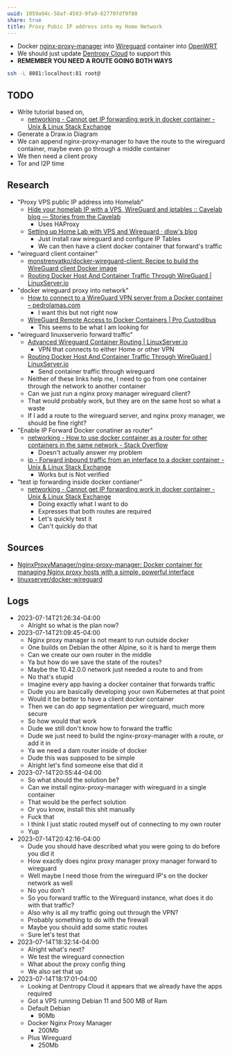 ```yaml
---
uuid: 1059a94c-58af-4593-9fa9-82770fdf9f80
share: true
title: Proxy Pubic IP address into my Home Network
---
```

* Docker [nginx-proxy-manager](/5c347a60-b0fd-4797-993a-c0a6f0943dc9) into [Wireguard](/b04649d5-c9c1-4d05-bf04-15db21b3d393) container into [OpenWRT](/aaa6f541-e5eb-4f8c-997b-2d185fcccf06)
* We should just update [Dentropy Cloud](/4b98c736-45b5-4151-80b5-7ab0c746f1ea) to support this
* **REMEMBER YOU NEED A ROUTE GOING BOTH WAYS**

``` bash
ssh -L 8081:localhost:81 root@
```

## TODO

* Write tutorial based on, 
	* [networking - Cannot get IP forwarding work in docker container - Unix & Linux Stack Exchange](https://unix.stackexchange.com/questions/743772/cannot-get-ip-forwarding-work-in-docker-container)
* Generate a Draw.io Diagram
* We can append nginx-proxy-manager to have the route to the wireguard container, maybe even go through a middle container
* We then need a client proxy
* Tor and I2P time

## Research

* "Proxy VPS public IP address into Homelab"
	* [Hide your homelab IP with a VPS, WireGuard and iptables :: Cavelab blog — Stories from the Cavelab](https://blog.cavelab.dev/2021/03/vps-wireguard-iptables/)
		* Uses HAProxy
	* [Setting up Home Lab with VPS and Wireguard · dlow's blog](https://blog.dlow.me/everything/setting-up-homelab-with-vps-and-wireguard/)
		* Just install raw wireguard and configure IP Tables
		* We can then have a client docker container that forward's traffic
* "wireguard client container"
	* [monstrenyatko/docker-wireguard-client: Recipe to build the WireGuard client Docker image](https://github.com/monstrenyatko/docker-wireguard-client)
	* [Routing Docker Host And Container Traffic Through WireGuard | LinuxServer.io](https://www.linuxserver.io/blog/routing-docker-host-and-container-traffic-through-wireguard)
* "docker wireguard proxy into network"
	* [How to connect to a WireGuard VPN server from a Docker container – pedrolamas.com](https://www.pedrolamas.com/2020/11/20/how-to-connect-to-a-wireguard-vpn-server-from-a-docker-container/)
		* I want this but not right now
	* [WireGuard Remote Access to Docker Containers | Pro Custodibus](https://www.procustodibus.com/blog/2022/02/wireguard-remote-access-to-docker-containers/)
		* This seems to be what I am looking for
* "wireguard linuxserverio forward traffic"
	* [Advanced Wireguard Container Routing | LinuxServer.io](https://www.linuxserver.io/blog/advanced-wireguard-container-routing)
		* VPN that connects to either Home or other VPN
	* [Routing Docker Host And Container Traffic Through WireGuard | LinuxServer.io](https://www.linuxserver.io/blog/routing-docker-host-and-container-traffic-through-wireguard)
		* Send container traffic through wireguard
	* Neither of these links help me, I need to go from one container through the network to another container
	* Can we just run a nginx proxy manager wireguard client?
	* That would probably work, but they are on the same host so what a waste
	* If I add a route to the wireguard server, and nginx proxy manager, we should be fine right?
* "Enable IP Forward Docker conatiner as router"
	* [networking - How to use docker container as a router for other containers in the same network - Stack Overflow](https://stackoverflow.com/questions/63999847/how-to-use-docker-container-as-a-router-for-other-containers-in-the-same-network)
		* Doesn't actually answer my problem
	* [ip - Forward inbound traffic from an interface to a docker container - Unix & Linux Stack Exchange](https://unix.stackexchange.com/questions/663965/forward-inbound-traffic-from-an-interface-to-a-docker-container)
		* Works but is Not verified
* "test ip forwarding inside docker contianer"
	* [networking - Cannot get IP forwarding work in docker container - Unix & Linux Stack Exchange](https://unix.stackexchange.com/questions/743772/cannot-get-ip-forwarding-work-in-docker-container)
		* Doing exactly what I want to do
		* Expresses that both routes are required
		* Let's quickly test it
		* Can't quickly do that


## Sources
* [NginxProxyManager/nginx-proxy-manager: Docker container for managing Nginx proxy hosts with a simple, powerful interface](https://github.com/NginxProxyManager/nginx-proxy-manager)
* [linuxserver/docker-wireguard](https://github.com/linuxserver/docker-wireguard)


## Logs

* 2023-07-14T21:26:34-04:00
	* Alright so what is the plan now?
* 2023-07-14T21:09:45-04:00
	* Nginx proxy manager is not meant to run outside docker
	* One builds on Debian the other Alpine, so it is hard to merge them
	* Can we create our own router in the middle
	* Ya but how do we save the state of the routes?
	* Maybe the 10.42.0.0 network just needed a route to and from
	* No that's stupid
	* Imagine every app having a docker container that forwards traffic
	* Dude you are basically developing your own Kubernetes at that point
	* Would it be better to have a client docker container
	* Then we can do app segmentation per wireguard, much more secure
	* So how would that work
	* Dude we still don't know how to forward the traffic
	* Dude we just need to build the nginx-proxy-manager with a route, or add it in
	* Ya we need a dam router inside of docker
	* Dude this was supposed to be simple
	* Alright let's find someone else that did it
* 2023-07-14T20:55:44-04:00
	* So what should the solution be?
	* Can we install nginx-proxy-manager with wireguard in a single container
	* That would be the perfect solution
	* Or you know, install this shit manually
	* Fuck that
	* I think I just static routed myself out of connecting to my own router
	* Yup
* 2023-07-14T20:42:16-04:00
	* Dude you should have described what you were going to do before you did it
	* How exactly does nginx proxy manager proxy manager forward to wireguard
	* Well maybe I need those from the wireguard IP's on the docker network as well
	* No you don't
	* So you forward traffic to the Wireguard instance, what does it do with that traffic?
	* Also why is all my traffic going out through the VPN?
	* Probably something to do with the firewall
	* Maybe you should add some static routes
	* Sure let's test that
* 2023-07-14T18:32:14-04:00
	* Alright what's next?
	* We test the wireguard connection
	* What about the proxy config thing
	* We also set that up
* 2023-07-14T18:17:01-04:00
	* Looking at Dentropy Cloud it appears that we already have the apps required
	* Got a VPS running Debian 11 and 500 MB of Ram
	* Default Debian
		* 90Mb
	* Docker Nginx Proxy Manager
		* 200Mb
	* Plus Wireguard
		* 250Mb